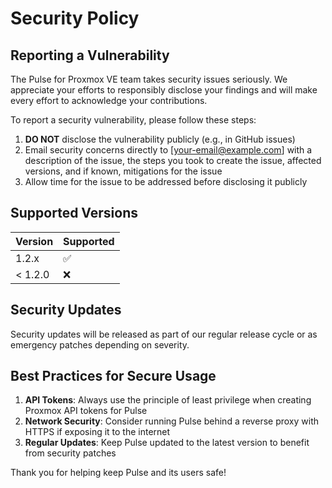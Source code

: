 # Security Policy

## Reporting a Vulnerability

The Pulse for Proxmox VE team takes security issues seriously. We appreciate your efforts to responsibly disclose your findings and will make every effort to acknowledge your contributions.

To report a security vulnerability, please follow these steps:

1. **DO NOT** disclose the vulnerability publicly (e.g., in GitHub issues)
2. Email security concerns directly to [your-email@example.com] with a description of the issue, the steps you took to create the issue, affected versions, and if known, mitigations for the issue
3. Allow time for the issue to be addressed before disclosing it publicly

## Supported Versions

| Version | Supported          |
| ------- | ------------------ |
| 1.2.x   | :white_check_mark: |
| < 1.2.0 | :x:                |

## Security Updates

Security updates will be released as part of our regular release cycle or as emergency patches depending on severity.

## Best Practices for Secure Usage

1. **API Tokens**: Always use the principle of least privilege when creating Proxmox API tokens for Pulse
2. **Network Security**: Consider running Pulse behind a reverse proxy with HTTPS if exposing it to the internet
3. **Regular Updates**: Keep Pulse updated to the latest version to benefit from security patches

Thank you for helping keep Pulse and its users safe! 